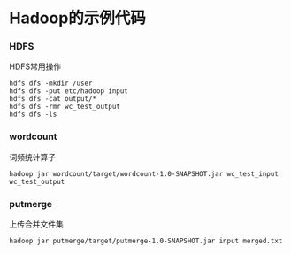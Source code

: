 # Hadoop的示例代码

### HDFS

HDFS常用操作

    hdfs dfs -mkdir /user
    hdfs dfs -put etc/hadoop input
    hdfs dfs -cat output/*
    hdfs dfs -rmr wc_test_output
    hdfs dfs -ls

### wordcount

词频统计算子

    hadoop jar wordcount/target/wordcount-1.0-SNAPSHOT.jar wc_test_input wc_test_output

### putmerge

上传合并文件集

    hadoop jar putmerge/target/putmerge-1.0-SNAPSHOT.jar input merged.txt
